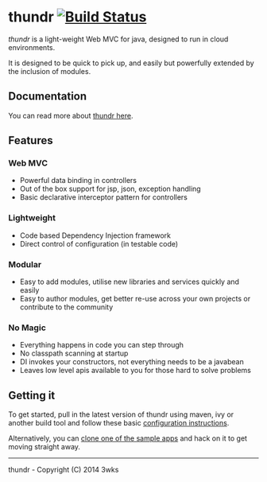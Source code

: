 thundr [![Build Status](https://travis-ci.org/3wks/thundr-pegdown.svg)](https://travis-ci.org/3wks/thundr-pegdown)
======

*thundr* is a light-weight Web MVC for java, designed to run in cloud environments.

It is designed to be quick to pick up, and easily but powerfully extended by the inclusion of modules.


## Documentation

You can read more about [thundr here](http://3wks.github.io/thundr/).

## Features

### Web MVC
* Powerful data binding in controllers
* Out of the box support for jsp, json, exception handling
* Basic declarative interceptor pattern for controllers

### Lightweight
* Code based Dependency Injection framework 
* Direct control of configuration (in testable code)

### Modular
* Easy to add modules, utilise new libraries and services quickly and easily
* Easy to author modules, get better re-use across your own projects or contribute to the community

### No Magic
* Everything happens in code you can step through
* No classpath scanning at startup
* DI invokes your constructors, not everything needs to be a javabean
* Leaves low level apis available to you for those hard to solve problems


## Getting it

To get started, pull in the latest version of thundr using maven, ivy or another build tool and follow these basic [configuration instructions](http://3wks.github.io/thundr/1.1/thundr/basics.html#applicationConfiguration).

Alternatively, you can [clone one of the sample apps](https://github.com/3wks/thundr-sample) and hack on it to get moving straight away.

--------------    
thundr - Copyright (C) 2014 3wks